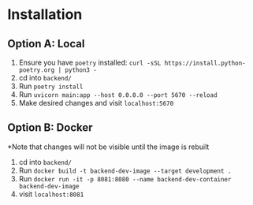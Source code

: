 # Installation

## Option A: Local

1. Ensure you have `poetry` installed: `curl -sSL https://install.python-poetry.org | python3 -`
2. cd into `backend/`
3. Run `poetry install`
4. Run `uvicorn main:app --host 0.0.0.0 --port 5670 --reload`
5. Make desired changes and visit `localhost:5670`

## Option B: Docker

*Note that changes will not be visible until the image is rebuilt

1. cd into `backend/`
2. Run `docker build -t backend-dev-image --target development .`
3. Run `docker run -it -p 8081:8080 --name backend-dev-container backend-dev-image`
4. visit `localhost:8081`
